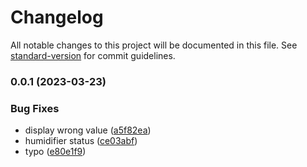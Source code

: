 # Changelog

All notable changes to this project will be documented in this file. See [standard-version](https://github.com/conventional-changelog/standard-version) for commit guidelines.

### 0.0.1 (2023-03-23)


### Bug Fixes

* display wrong value ([a5f82ea](https://github.com/dylannlaw/homebridge-daikin-air-purifier/commit/a5f82ead4c331a71505045c5ab9cfeb9b105f1d9))
* humidifier status ([ce03abf](https://github.com/dylannlaw/homebridge-daikin-air-purifier/commit/ce03abf509d2157ab327b93f19ed2d3426cbd907))
* typo ([e80e1f9](https://github.com/dylannlaw/homebridge-daikin-air-purifier/commit/e80e1f9f20ff1870609540e97da6c3a99e62543c))
